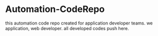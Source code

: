 # Automation-CodeRepo
this automation code repo created for application developer teams.
we application, web developer.
all developed codes push here.
